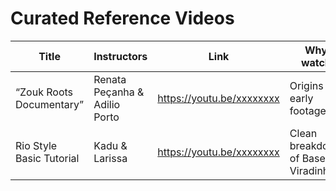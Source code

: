 # Curated Reference Videos

| Title | Instructors | Link | Why watch |
|-------|-------------|------|-----------|
| “Zouk Roots Documentary” | Renata Peçanha & Adilio Porto | https://youtu.be/xxxxxxxx | Origins & early footage. |
| Rio Style Basic Tutorial | Kadu & Larissa | https://youtu.be/xxxxxxxx | Clean breakdown of Base + Viradinha. |
